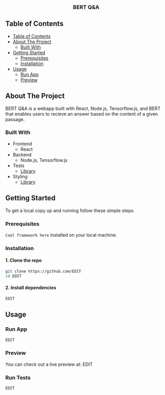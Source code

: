 <!--
Welcome to this README template!

To help you navigate, in any section you want to edit, I've put a comment written EDIT.

Have fun!
-->

<p align="center">
  <h3 align="center">BERT Q&A</h3> <!-- EDIT -->
  <!-- EDIT: Head over to https://shields.io/ to generate some beautiful shields! -->
</p>

<!-- EDIT: TABLE OF CONTENTS -->

## Table of Contents

- [Table of Contents](#table-of-contents)
- [About The Project](#about-the-project)
  - [Built With](#built-with)
- [Getting Started](#getting-started)
  - [Prerequisites](#prerequisites)
  - [Installation](#installation)
- [Usage](#usage)
  - [Run App](#run-app)
  - [Preview](#preview)

<!-- EDIT: ABOUT THE PROJECT -->

## About The Project

BERT Q&A is a webapp built with React, Node.js, Tensorflow.js, and BERT that enables users to recieve an answer based on the content of a given passage. <!-- EDIT -->

### Built With

<!-- EDIT -->
- Frontend
  - React
- Backend
  - Node.js, Tensorflow.js
- Tests
  - [Library](https://github.com/TGlide/README-TEMPLATE/)
- Styling
  - [Library](https://github.com/TGlide/README-TEMPLATE/)

## Getting Started

<!-- EDIT -->
To get a local copy up and running follow these simple steps.

### Prerequisites

<!-- EDIT -->
`Cool framework here` installed on your local machine.

### Installation

#### 1. Clone the repo

```sh
git clone https://github.com/EDIT
cd EDIT
```

#### 2. Install dependencies

```sh
EDIT
```

## Usage

### Run App

```sh
EDIT
```

### Preview

You can check out a live preview at: EDIT

### Run Tests

```sh
EDIT
```


